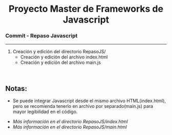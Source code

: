 

<h1 align="center">Proyecto Master de Frameworks de Javascript</h1>
<h3><b>Commit -</b> <strong>Repaso Javascript</strong></h3>
<hr>
<ol>
  <li>
    Creación y edición del directorio RepasoJS/
    <ul>
      <li>Creación y edición del archivo index.html</li>
      <li>Creación y edición del archivo main.js</li>
    </ul>
  </li>
</ol>

<br>

<h2>Notas:</h2>
<ul>
  <li>
    Se puede integrar Javascript desde el mismo archivo HTML(index.html), pero se recomienda tenerlo en archivo 
    por separado(main.js) para mayor legibilidad en el código.
  </li>
</ul>

<ul>
  <li><em>Más información en el directorio RepasoJS/index.html</em></li>
  <li><em>Más información en el directorio RepasoJS/main.html</em></li>
</ul>



